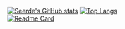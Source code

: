 [![Seerde's GitHub stats](https://github-readme-stats.vercel.app/api?username=seerde&theme=radical)](https://github.com/seerde)
[![Top Langs](https://github-readme-stats.vercel.app/api/top-langs/?username=seerde&theme=radical&layout=compact)](https://github.com/seerde)  
[![Readme Card](https://github-readme-stats.vercel.app/api/pin/?username=seerde&theme=radical&repo=Project-1)](https://github.com/seerde/Project-1)


